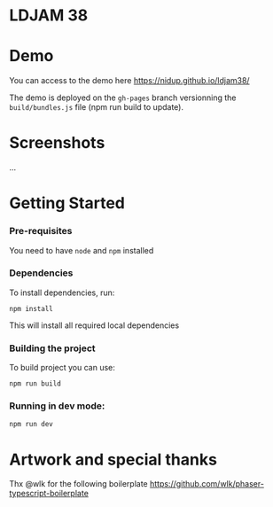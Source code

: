 # LDJAM 38

# Demo

You can access to the demo here https://nidup.github.io/ldjam38/

The demo is deployed on the `gh-pages` branch versionning the `build/bundles.js` file (npm run build to update).

# Screenshots

...

# Getting Started

### Pre-requisites

You need to have `node` and `npm` installed

### Dependencies

To install dependencies, run:
```
npm install
```

This will install all required local dependencies

### Building the project

To build project you can use:

```
npm run build
```

### Running in dev mode:

```
npm run dev
```

# Artwork and special thanks

Thx @wlk for the following boilerplate https://github.com/wlk/phaser-typescript-boilerplate
